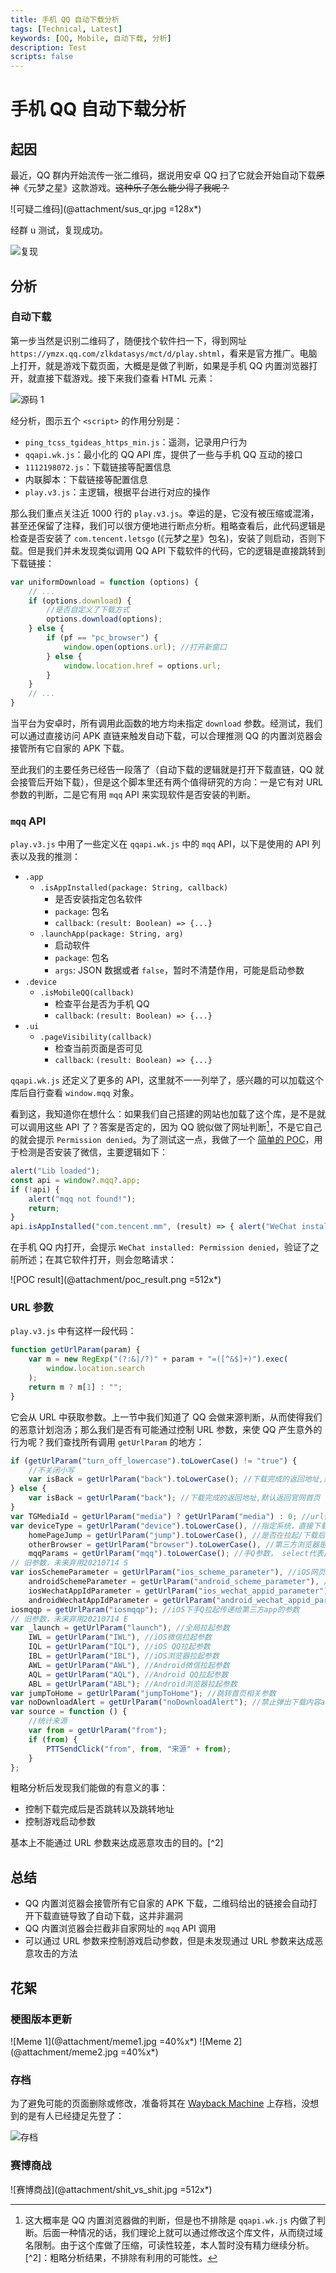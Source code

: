 ```yaml
---
title: 手机 QQ 自动下载分析
tags: [Technical, Latest]
keywords: [QQ, Mobile, 自动下载, 分析]
description: Test
scripts: false
---
```


# 手机 QQ 自动下载分析

## 起因

最近，QQ 群内开始流传一张二维码，据说用安卓 QQ 扫了它就会开始自动下载~~原神~~《元梦之星》这款游戏。~~这种乐子怎么能少得了我呢？~~

![可疑二维码](@attachment/sus_qr.jpg =128x*)

经群 u 测试，复现成功。

![复现](@attachment/replicating.jpg)

## 分析

### 自动下载

第一步当然是识别二维码了，随便找个软件扫一下，得到网址 `https://ymzx.qq.com/zlkdatasys/mct/d/play.shtml`，看来是官方推广。电脑上打开，就是游戏下载页面，大概是是做了判断，如果是手机 QQ 内置浏览器打开，就直接下载游戏。接下来我们查看 HTML 元素：

![源码 1](@attachment/mqq_src1.jpg)

经分析，图示五个 `<script>` 的作用分别是：

- `ping_tcss_tgideas_https_min.js`：遥测，记录用户行为
- `qqapi.wk.js`：最小化的 QQ API 库，提供了一些与手机 QQ 互动的接口
- `1112198072.js`：下载链接等配置信息
- 内联脚本：下载链接等配置信息
- `play.v3.js`：主逻辑，根据平台进行对应的操作

那么我们重点关注近 1000 行的 `play.v3.js`。幸运的是，它没有被压缩或混淆，甚至还保留了注释，我们可以很方便地进行断点分析。粗略查看后，此代码逻辑是检查是否安装了 `com.tencent.letsgo` (《元梦之星》包名)，安装了则启动，否则下载。但是我们并未发现类似调用 QQ API 下载软件的代码，它的逻辑是直接跳转到下载链接：

```javascript
var uniformDownload = function (options) {
    // ...
    if (options.download) {
        //是否自定义了下载方式
        options.download(options);
    } else {
        if (pf == "pc_browser") {
            window.open(options.url); //打开新窗口
        } else {
            window.location.href = options.url;
        }
    }
    // ...
}
```

当平台为安卓时，所有调用此函数的地方均未指定 `download` 参数。经测试，我们可以通过直接访问 APK 直链来触发自动下载，可以合理推测 QQ 的内置浏览器会接管所有它自家的 APK 下载。

至此我们的主要任务已经告一段落了（自动下载的逻辑就是打开下载直链，QQ 就会接管后开始下载），但是这个脚本里还有两个值得研究的方向：一是它有对 URL 参数的判断，二是它有用 `mqq` API 来实现软件是否安装的判断。

### `mqq` API

`play.v3.js` 中用了一些定义在 `qqapi.wk.js` 中的 `mqq` API，以下是使用的 API 列表以及我的推测：

- `.app`
    - `.isAppInstalled(package: String, callback)`
        - 是否安装指定包名软件
        - `package`: 包名
        - `callback`: `(result: Boolean) => {...}`
    - `.launchApp(package: String, arg)`
        - 启动软件
        - `package`: 包名
        - `args`: JSON 数据或者 `false`，暂时不清楚作用，可能是启动参数
- `.device`
    - `.isMobileQQ(callback)`
        - 检查平台是否为手机 QQ
        - `callback`: `(result: Boolean) => {...}`
- `.ui`
    - `.pageVisibility(callback)`
        - 检查当前页面是否可见
        - `callback`: `(result: Boolean) => {...}`

`qqapi.wk.js` 还定义了更多的 API，这里就不一一列举了，感兴趣的可以加载这个库后自行查看 `window.mqq` 对象。

看到这，我知道你在想什么：如果我们自己搭建的网站也加载了这个库，是不是就可以调用这些 API 了？答案是否定的，因为 QQ 貌似做了网址判断[^1]，不是它自己的就会提示 `Permission denied`。为了测试这一点，我做了一个 [简单的 POC](@note/mqq_test)，用于检测是否安装了微信，主要逻辑如下：

```javascript
alert("Lib loaded");
const api = window?.mqq?.app;
if (!api) {
    alert("mqq not found!");
    return;
}
api.isAppInstalled("com.tencent.mm", (result) => { alert("WeChat installed: " + result); });
```

在手机 QQ 内打开，会提示 `WeChat installed: Permission denied`，验证了之前所述；在其它软件打开，则会忽略请求：

![POC result](@attachment/poc_result.png =512x*)

### URL 参数

`play.v3.js` 中有这样一段代码：

```javascript
function getUrlParam(param) {
    var m = new RegExp("(?:&|/?)" + param + "=([^&$]+)").exec(
        window.location.search
    );
    return m ? m[1] : "";
}
```

它会从 URL 中获取参数。上一节中我们知道了 QQ 会做来源判断，从而使得我们的恶意计划泡汤；那么我们是否有可能通过控制 URL 参数，来使 QQ 产生意外的行为呢？我们查找所有调用 `getUrlParam` 的地方：

```javascript
if (getUrlParam("turn_off_lowercase").toLowerCase() != "true") {
    //不关闭小写
    var isBack = getUrlParam("back").toLowerCase(); //下载完成的返回地址,默认返回官网首页
} else {
    var isBack = getUrlParam("back"); //下载完成的返回地址,默认返回官网首页
}
var TGMediaId = getUrlParam("media") ? getUrlParam("media") : 0; //url传过来的渠道id
var deviceType = getUrlParam("device").toLowerCase(), //指定系统，直接下载，不拉起，auto为自动识别当前手机系统下载。
    homePageJump = getUrlParam("jump").toLowerCase(), //是否在拉起/下载后跳转到“跳转页”
    otherBrowser = getUrlParam("browser").toLowerCase(), //第三方浏览器是否启用拉起，auto启用
    mqqParams = getUrlParam("mqq").toLowerCase(); //手Q参数， select代表出现两个选择按钮
// 旧参数，未来弃用20210714 S
var iosSchemeParameter = getUrlParam("ios_scheme_parameter"), //iOS网页拉起，Scheme 参数
    androidSchemeParameter = getUrlParam("android_scheme_parameter"), //Android网页拉起， Scheme 参数
    iosWechatAppIdParameter = getUrlParam("ios_wechat_appid_parameter"), //ios下微信通过appid拉起游戏时传递给第三方app的参数
    androidWechatAppIdParameter = getUrlParam("android_wechat_appid_parameter"); //android下微信通过appid拉起游戏时传递给第三方app的参数
iosmqqp = getUrlParam("iosmqqp"); //iOS下手Q拉起传递给第三方app的参数
// 旧参数，未来弃用20210714 E
var _launch = getUrlParam("launch"), //全局拉起参数
    IWL = getUrlParam("IWL"), //iOS微信拉起参数
    IQL = getUrlParam("IQL"), //iOS QQ拉起参数
    IBL = getUrlParam("IBL"), //iOS浏览器拉起参数
    AWL = getUrlParam("AWL"), //Android微信拉起参数
    AQL = getUrlParam("AQL"), //Android QQ拉起参数
    ABL = getUrlParam("ABL"); //Android浏览器拉起参数
var jumpToHome = getUrlParam("jumpToHome"); //跳转首页相关参数
var noDownloadAlert = getUrlParam("noDownloadAlert"); //禁止弹出下载内容alert
var source = function () {
    //统计来源
    var from = getUrlParam("from");
    if (from) {
        PTTSendClick("from", from, "来源" + from);
    }
};
```

粗略分析后发现我们能做的有意义的事：

- 控制下载完成后是否跳转以及跳转地址
- 控制游戏启动参数

基本上不能通过 URL 参数来达成恶意攻击的目的。[^2]

## 总结

- QQ 内置浏览器会接管所有它自家的 APK 下载，二维码给出的链接会自动打开下载直链导致了自动下载，这并非漏洞
- QQ 内置浏览器会拦截非自家网址的 `mqq` API 调用
- 可以通过 URL 参数来控制游戏启动参数，但是未发现通过 URL 参数来达成恶意攻击的方法

## 花絮

### 梗图版本更新

![Meme 1](@attachment/meme1.jpg =40%x*) ![Meme 2](@attachment/meme2.jpg =40%x*)

### 存档

为了避免可能的页面删除或修改，准备将其在 [Wayback Machine](https://web.archive.org/) 上存档，没想到的是有人已经捷足先登了：

![存档](@attachment/web_archive.jpg)

### 赛博商战

![赛博商战](@attachment/shit_vs_shit.jpg =512x*)

[^1]: 这大概率是 QQ 内置浏览器做的判断，但是也不排除是 `qqapi.wk.js` 内做了判断。后面一种情况的话，我们理论上就可以通过修改这个库文件，从而绕过域名限制。由于这个库做了压缩，可读性较差，本人暂时没有精力继续分析。
[^2]：粗略分析结果，不排除有利用的可能性。
